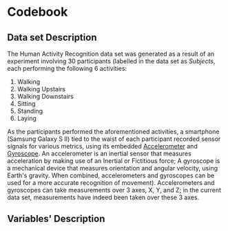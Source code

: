 Codebook
====================================================

## Data set Description ##

The Human Activity Recognition data set was generated as a result of an experiment involving 30 participants (labelled in the data set as *Subjects*, each performing the following 6 activities:
1. Walking
2. Walking Upstairs
3. Walking Downstairs
4. Sitting
5. Standing
6. Laying

As the participants performed the aforementioned activities, a smartphone (Samsung Galaxy S II) tied to the waist of each participant recorded sensor signals for various metrics, using its embedded [Accelerometer](http://en.wikipedia.org/wiki/Accelerometer) and [Gyroscope](http://en.wikipedia.org/wiki/Gyroscope). An accelerometer is an inertial sensor that measures acceleration by making use of an Inertial or Fictitious force; A gyroscope is a mechanical device that measures orientation and angular velocity, using Earth's gravity. 
When combined, accelerometers and gyroscopes can be used for a more accurate recognition of movement). Accelerometers and gyroscopes can take measurements over 3 axes, X, Y, and Z; in the current data set, measurements have indeed been taken over these 3 axes.


## Variables' Description ##

